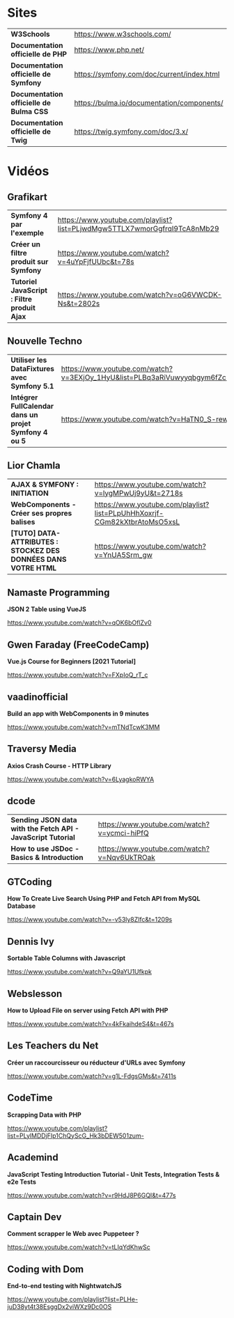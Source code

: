 # Sites

|||
|-|-|
|**W3Schools**|https://www.w3schools.com/|
|**Documentation officielle de PHP**|https://www.php.net/|
|**Documentation officielle de Symfony**|https://symfony.com/doc/current/index.html|
|**Documentation officielle de Bulma CSS**|https://bulma.io/documentation/components/|
|**Documentation officielle de Twig**|https://twig.symfony.com/doc/3.x/|

# Vidéos

## Grafikart

|||
|-|-|
|**Symfony 4 par l'exemple**|https://www.youtube.com/playlist?list=PLjwdMgw5TTLX7wmorGgfrqI9TcA8nMb29|
|**Créer un filtre produit sur Symfony**|https://www.youtube.com/watch?v=4uYpFjfUUbc&t=78s|
|**Tutoriel JavaScript : Filtre produit Ajax**|https://www.youtube.com/watch?v=oG6VWCDK-Ns&t=2802s|

## Nouvelle Techno

|||
|-|-|
|**Utiliser les DataFixtures avec Symfony 5.1**|https://www.youtube.com/watch?v=3EXjOy_1HyU&list=PLBq3aRiVuwyyqbgym6fZcPSptUSmg9pkL&index=15&t=2547s|
|**Intégrer FullCalendar dans un projet Symfony 4 ou 5**|https://www.youtube.com/watch?v=HaTN0_S-rew&t=1148s|

## Lior Chamla

|||
|-|-|
|**AJAX & SYMFONY : INITIATION**|https://www.youtube.com/watch?v=lygMPwUj9yU&t=2718s|
|**WebComponents - Créer ses propres balises**|https://www.youtube.com/playlist?list=PLpUhHhXoxrjf-CGm82kXtbrAtoMsO5xsL|
|**[TUTO] DATA-ATTRIBUTES : STOCKEZ DES DONNÉES DANS VOTRE HTML**|https://www.youtube.com/watch?v=YnUA5Srm_gw|

## Namaste Programming

**JSON 2 Table using VueJS**

https://www.youtube.com/watch?v=qOK6bOflZv0

## Gwen Faraday (FreeCodeCamp)

**Vue.js Course for Beginners [2021 Tutorial]**

https://www.youtube.com/watch?v=FXpIoQ_rT_c

## vaadinofficial

**Build an app with WebComponents in 9 minutes**

https://www.youtube.com/watch?v=mTNdTcwK3MM

## Traversy Media

**Axios Crash Course - HTTP Library**

https://www.youtube.com/watch?v=6LyagkoRWYA

## dcode

|||
|-|-|
|**Sending JSON data with the Fetch API - JavaScript Tutorial**|https://www.youtube.com/watch?v=ycmci-hiPfQ|
|**How to use JSDoc - Basics & Introduction**|https://www.youtube.com/watch?v=Nqv6UkTROak|

## GTCoding

**How To Create Live Search Using PHP and Fetch API from MySQL Database**

https://www.youtube.com/watch?v=-v53ly8Zlfc&t=1209s

## Dennis Ivy

**Sortable Table Columns with Javascript**

https://www.youtube.com/watch?v=Q9aYU1Ufkpk

## Webslesson

**How to Upload File on server using Fetch API with PHP**

https://www.youtube.com/watch?v=4kFkaihdeS4&t=467s

## Les Teachers du Net

**Créer un raccourcisseur ou réducteur d'URLs avec Symfony**

https://www.youtube.com/watch?v=g1L-FdgsGMs&t=7411s

## CodeTime

**Scrapping Data with PHP**

https://www.youtube.com/playlist?list=PLylMDDjFIp1ChQyScG_Hk3bDEW501zum-

## Academind

**JavaScript Testing Introduction Tutorial - Unit Tests, Integration Tests & e2e Tests**

https://www.youtube.com/watch?v=r9HdJ8P6GQI&t=477s

## Captain Dev

**Comment scrapper le Web avec Puppeteer ?**

https://www.youtube.com/watch?v=tLIqYdKhwSc

## Coding with Dom

**End-to-end testing with NightwatchJS**

https://www.youtube.com/playlist?list=PLHe-juD38yt4t38EsggDx2viWXz9Dc0OS